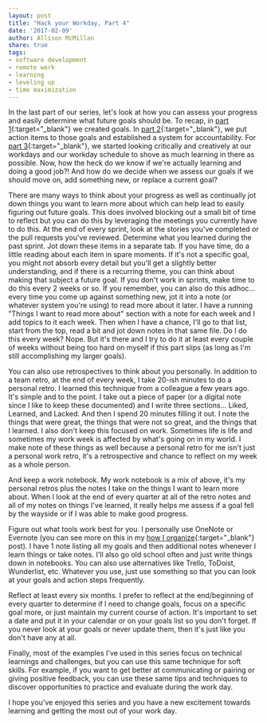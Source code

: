 ```yaml
---
layout: post
title: "Hack your Workday, Part 4"
date: '2017-02-09'
author: Allison McMillan
share: true
tags:
- software development
- remote work
- learning
- leveling up
- time maximization
---
```


In the last part of our series, let's look at how you can assess your progress and easily determine what future goals should be. To recap, in [part 1](http://daydreamsinruby.com/hack-your-workday-p1/){:target="_blank"} we created goals. In [part 2](http://daydreamsinruby.com/hack-your-workday-p2/){:target="_blank"}, we put action items to those goals and established a system for accountability. For [part 3](http://daydreamsinruby.com/hack-your-workday-p3/){:target="_blank"}, we started looking critically and creatively at our workdays and our workday schedule to shove as much learning in there as possible. Now, how the heck do we know if we're actually learning and doing a good job?! And how do we decide when we assess our goals if we should move on, add something new, or replace a current goal?

There are many ways to think about your progress as well as continually jot down things you want to learn more about which can help lead to easily figuring out future goals. This does involved blocking out a small bit of time to reflect but you can do this by leveraging the meetings you currently have to do this. At the end of every sprint, look at the stories you've completed or the pull requests you've reviewed. Determine what you learned during the past sprint. Jot down these items in a separate tab. If you have time, do a little reading about each item in spare moments. If it's not a specific goal, you might not absorb every detail but you'll get a slightly better understanding, and if there is a recurring theme, you can think about making that subject a future goal. If you don't work in sprints, make time to do this every 2 weeks or so. If you remember, you can also do this adhoc... every time you come up against something new, jot it into a note (or whatever system you're using) to read more about it later. I have a running "Things I want to read more about" section with a note for each week and I add topics to it each week. Then when I have a chance, I'll go to that list, start from the top, read a bit and jot down notes in that same file. Do I do this every week? Nope. But it's there and I try to do it at least every couple of weeks without being too hard on myself if this part slips (as long as I'm still accomplishing my larger goals).

You can also use retrospectives to think about you personally. In addition to a team retro, at the end of every week, I take 20-ish minutes to do a personal retro. I learned this technique from a colleague a few years ago. It's simple and to the point. I take out a piece of paper (or a digital note since I like to keep these documented) and I write three sections... Liked, Learned, and Lacked. And then I spend 20 minutes filling it out. I note the things that were great, the things that were not so great, and the things that I learned. I also don't keep this focused on work. Sometimes life is life and sometimes my work week is affected by what's going on in my world. I make note of these things as well because a personal retro for me isn't just a personal work retro, it's a retrospective and chance to reflect on my week as a whole person.

And keep a work notebook. My work notebook is a mix of above, it's my personal retros plus the notes I take on the things I want to learn more about. When I look at the end of every quarter at all of the retro notes and all of my notes on things I've learned, it really helps me assess if a goal fell by the wayside or if I was able to make good progress.

Figure out what tools work best for you. I personally use OneNote or Evernote (you can see more on this in my [how I organize](http://daydreamsinruby.com/how-I-organize/){:target="_blank"} post). I have 1 note listing all my goals and then additional notes whenever I learn things or take notes. I'll also go old school often and just write things down in notebooks. You can also use alternatives like Trello, ToDoist, Wunderlist, etc. Whatever you use, just use something so that you can look at your goals and action steps frequently.

Reflect at least every six months. I prefer to reflect at the end/beginning of every quarter to determine if I need to change goals, focus on a specific goal more, or just maintain my current course of action. It's important to set a date and put it in your calendar or on your goals list so you don't forget. If you never look at your goals or never update them, then it's just like you don't have any at all.

Finally, most of the examples I've used in this series focus on technical learnings and challenges, but you can use this same technique for soft skills. For example, if you want to get better at communicating or pairing or giving positive feedback, you can use these same tips and techniques to discover opportunities to practice and evaluate during the work day.

I hope you've enjoyed this series and you have a new excitement towards learning and getting the most out of your work day.
